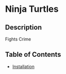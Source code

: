 # Ninja Turtles 

  ## Description
  Fights Crime

  ## Table of Contents
  * [Installation](#installation)

